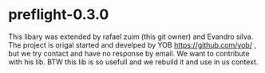 preflight-0.3.0
===============
This libary was extended by rafael zuim (this git owner) and Evandro silva. The project is origal started and develped by YOB https://github.com/yob/ , but we try contact and have no response by email. We want to contribute with his lib. BTW this lib is so usefull and we rebuild it and use in us context. 
